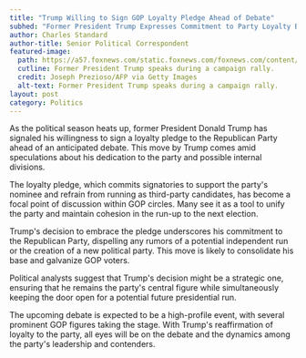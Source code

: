 ```yaml
---
title: "Trump Willing to Sign GOP Loyalty Pledge Ahead of Debate"
subhed: "Former President Trump Expresses Commitment to Party Loyalty Before Upcoming Debate"
author: Charles Standard
author-title: Senior Political Correspondent
featured-image: 
  path: https://a57.foxnews.com/static.foxnews.com/foxnews.com/content/uploads/2023/08/640/320/7814afb7-Donald-Trump.jpg?ve=1&tl=1
  cutline: Former President Trump speaks during a campaign rally.
  credit: Joseph Prezioso/AFP via Getty Images
  alt-text: Former President Trump speaks during a campaign rally.
layout: post
category: Politics
---
```


As the political season heats up, former President Donald Trump has signaled his willingness to sign a loyalty pledge to the Republican Party ahead of an anticipated debate. This move by Trump comes amid speculations about his dedication to the party and possible internal divisions.

The loyalty pledge, which commits signatories to support the party's nominee and refrain from running as third-party candidates, has become a focal point of discussion within GOP circles. Many see it as a tool to unify the party and maintain cohesion in the run-up to the next election.

Trump's decision to embrace the pledge underscores his commitment to the Republican Party, dispelling any rumors of a potential independent run or the creation of a new political party. This move is likely to consolidate his base and galvanize GOP voters.

Political analysts suggest that Trump's decision might be a strategic one, ensuring that he remains the party's central figure while simultaneously keeping the door open for a potential future presidential run.

The upcoming debate is expected to be a high-profile event, with several prominent GOP figures taking the stage. With Trump's reaffirmation of loyalty to the party, all eyes will be on the debate and the dynamics among the party's leadership and contenders.

